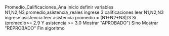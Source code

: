Promedio_Calificaciones_Ana
Inicio
definir variables N1,N2,N3,promedio,asistencia_reales
ingrese 3 calificaciones 
    leer N1,N2,N3
ingrese asistencia
    leer asistencia
promedio = (N1+N2+N3)/3
Si (promedio>= 2.9 Y asistencia >= 3.0 Mostrar "APROBADO")
Sino Mostrar "REPROBADO"
Fin algoritmo 
